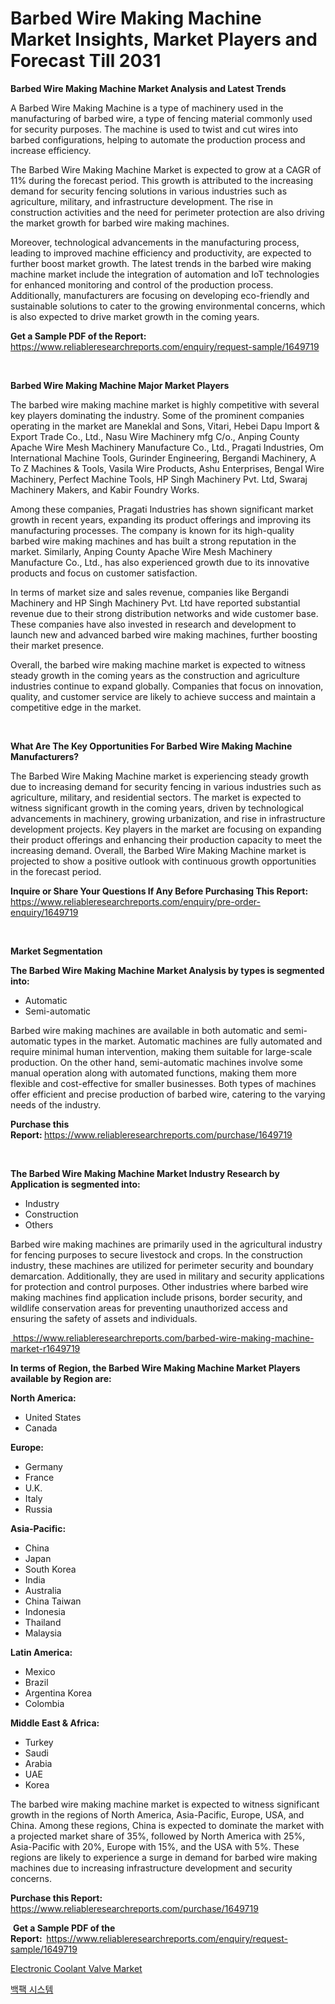<p><h1>Barbed Wire Making Machine Market Insights, Market Players and Forecast Till 2031</h1></p><p><strong>Barbed Wire Making Machine Market Analysis and Latest Trends</strong></p>
<p><p>A Barbed Wire Making Machine is a type of machinery used in the manufacturing of barbed wire, a type of fencing material commonly used for security purposes. The machine is used to twist and cut wires into barbed configurations, helping to automate the production process and increase efficiency.</p><p>The Barbed Wire Making Machine Market is expected to grow at a CAGR of 11% during the forecast period. This growth is attributed to the increasing demand for security fencing solutions in various industries such as agriculture, military, and infrastructure development. The rise in construction activities and the need for perimeter protection are also driving the market growth for barbed wire making machines.</p><p>Moreover, technological advancements in the manufacturing process, leading to improved machine efficiency and productivity, are expected to further boost market growth. The latest trends in the barbed wire making machine market include the integration of automation and IoT technologies for enhanced monitoring and control of the production process. Additionally, manufacturers are focusing on developing eco-friendly and sustainable solutions to cater to the growing environmental concerns, which is also expected to drive market growth in the coming years.</p></p>
<p><strong>Get a Sample PDF of the Report:&nbsp;</strong> <a href="https://www.reliableresearchreports.com/enquiry/request-sample/1649719">https://www.reliableresearchreports.com/enquiry/request-sample/1649719</a></p>
<p>&nbsp;</p>
<p><strong>Barbed Wire Making Machine Major Market Players</strong></p>
<p><p>The barbed wire making machine market is highly competitive with several key players dominating the industry. Some of the prominent companies operating in the market are Maneklal and Sons, Vitari, Hebei Dapu Import & Export Trade Co., Ltd., Nasu Wire Machinery mfg C/o., Anping County Apache Wire Mesh Machinery Manufacture Co., Ltd., Pragati Industries, Om International Machine Tools, Gurinder Engineering, Bergandi Machinery, A To Z Machines & Tools, Vasila Wire Products, Ashu Enterprises, Bengal Wire Machinery, Perfect Machine Tools, HP Singh Machinery Pvt. Ltd, Swaraj Machinery Makers, and Kabir Foundry Works.</p><p>Among these companies, Pragati Industries has shown significant market growth in recent years, expanding its product offerings and improving its manufacturing processes. The company is known for its high-quality barbed wire making machines and has built a strong reputation in the market. Similarly, Anping County Apache Wire Mesh Machinery Manufacture Co., Ltd., has also experienced growth due to its innovative products and focus on customer satisfaction.</p><p>In terms of market size and sales revenue, companies like Bergandi Machinery and HP Singh Machinery Pvt. Ltd have reported substantial revenue due to their strong distribution networks and wide customer base. These companies have also invested in research and development to launch new and advanced barbed wire making machines, further boosting their market presence.</p><p>Overall, the barbed wire making machine market is expected to witness steady growth in the coming years as the construction and agriculture industries continue to expand globally. Companies that focus on innovation, quality, and customer service are likely to achieve success and maintain a competitive edge in the market.</p></p>
<p>&nbsp;</p>
<p><strong>What Are The Key Opportunities For Barbed Wire Making Machine Manufacturers?</strong></p>
<p><p>The Barbed Wire Making Machine market is experiencing steady growth due to increasing demand for security fencing in various industries such as agriculture, military, and residential sectors. The market is expected to witness significant growth in the coming years, driven by technological advancements in machinery, growing urbanization, and rise in infrastructure development projects. Key players in the market are focusing on expanding their product offerings and enhancing their production capacity to meet the increasing demand. Overall, the Barbed Wire Making Machine market is projected to show a positive outlook with continuous growth opportunities in the forecast period.</p></p>
<p><strong>Inquire or Share Your Questions If Any Before Purchasing This Report:</strong> <a href="https://www.reliableresearchreports.com/enquiry/pre-order-enquiry/1649719">https://www.reliableresearchreports.com/enquiry/pre-order-enquiry/1649719</a></p>
<p>&nbsp;</p>
<p><strong>Market Segmentation</strong></p>
<p><strong>The Barbed Wire Making Machine Market Analysis by types is segmented into:</strong></p>
<p><ul><li>Automatic</li><li>Semi-automatic</li></ul></p>
<p><p>Barbed wire making machines are available in both automatic and semi-automatic types in the market. Automatic machines are fully automated and require minimal human intervention, making them suitable for large-scale production. On the other hand, semi-automatic machines involve some manual operation along with automated functions, making them more flexible and cost-effective for smaller businesses. Both types of machines offer efficient and precise production of barbed wire, catering to the varying needs of the industry.</p></p>
<p><strong>Purchase this Report:&nbsp;</strong><a href="https://www.reliableresearchreports.com/purchase/1649719">https://www.reliableresearchreports.com/purchase/1649719</a></p>
<p>&nbsp;</p>
<p><strong>The Barbed Wire Making Machine Market Industry Research by Application is segmented into:</strong></p>
<p><ul><li>Industry</li><li>Construction</li><li>Others</li></ul></p>
<p><p>Barbed wire making machines are primarily used in the agricultural industry for fencing purposes to secure livestock and crops. In the construction industry, these machines are utilized for perimeter security and boundary demarcation. Additionally, they are used in military and security applications for protection and control purposes. Other industries where barbed wire making machines find application include prisons, border security, and wildlife conservation areas for preventing unauthorized access and ensuring the safety of assets and individuals.</p></p>
<p><a href="https://www.reliableresearchreports.com/barbed-wire-making-machine-market-r1649719">&nbsp;https://www.reliableresearchreports.com/barbed-wire-making-machine-market-r1649719</a></p>
<p><strong>In terms of Region, the Barbed Wire Making Machine Market Players available by Region are:</strong></p>
<p>
    <p> <strong> North America: </strong>
        <ul>
            <li>United States</li>
            <li>Canada</li>
        </ul>
        </p> 
    <p> <strong> Europe: </strong>
        <ul>
            <li>Germany</li>
            <li>France</li>
            <li>U.K.</li>
            <li>Italy</li>
            <li>Russia</li>
        </ul>
        </p> 
    <p> <strong> Asia-Pacific: </strong>
        <ul>
            <li>China</li>
            <li>Japan</li>
            <li>South Korea</li>
            <li>India</li>
            <li>Australia</li>
            <li>China Taiwan</li>
            <li>Indonesia</li>
            <li>Thailand</li>
            <li>Malaysia</li>
        </ul>
        </p> 
    <p> <strong> Latin America: </strong>
        <ul>
            <li>Mexico</li>
            <li>Brazil</li>
            <li>Argentina Korea</li>
            <li>Colombia</li>
        </ul>
        </p> 
    <p> <strong> Middle East & Africa: </strong>
        <ul>
            <li>Turkey</li>
            <li>Saudi</li>
            <li>Arabia</li>
            <li>UAE</li>
            <li>Korea</li>
        </ul>
    </p>
    </p>
<p><p>The barbed wire making machine market is expected to witness significant growth in the regions of North America, Asia-Pacific, Europe, USA, and China. Among these regions, China is expected to dominate the market with a projected market share of 35%, followed by North America with 25%, Asia-Pacific with 20%, Europe with 15%, and the USA with 5%. These regions are likely to experience a surge in demand for barbed wire making machines due to increasing infrastructure development and security concerns.</p></p>
<p><strong>Purchase this Report: </strong><a href="https://www.reliableresearchreports.com/purchase/1649719">https://www.reliableresearchreports.com/purchase/1649719</a></p>
<p>&nbsp;<strong>Get a Sample PDF of the Report:&nbsp;&nbsp;</strong><a href="https://www.reliableresearchreports.com/enquiry/request-sample/1649719">https://www.reliableresearchreports.com/enquiry/request-sample/1649719</a></p>
<p><strong></strong></p>
<p><p><a href="https://github.com/RoccoManning/Market-Research-Report-List-4/blob/main/electronic-coolant-valve-market.md">Electronic Coolant Valve Market</a></p><p><a href="https://github.com/lzrvbyqzftro57/Market-Research-Report-List-1/blob/main/190640827856.md">백팩 시스템</a></p></p>
